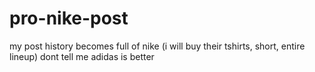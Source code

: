 # pro-nike-post
my post history becomes full of nike (i will buy their tshirts, short, entire lineup) dont tell me adidas is better

